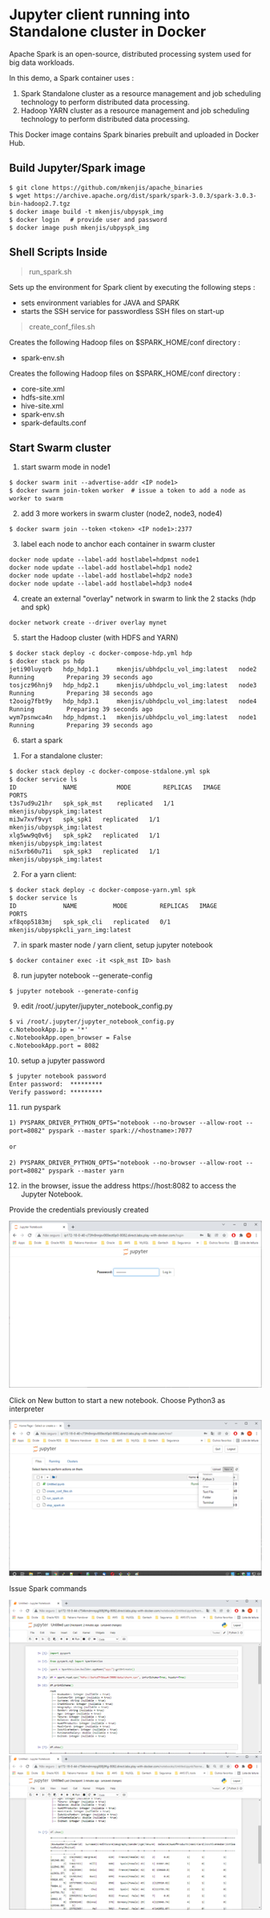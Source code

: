 # Jupyter client running into Standalone cluster in Docker

Apache Spark is an open-source, distributed processing system used for big data workloads.

In this demo, a Spark container uses :
1) Spark Standalone cluster as a resource management and job scheduling technology to perform distributed data processing.
2) Hadoop YARN cluster as a resource management and job scheduling technology to perform distributed data processing.

This Docker image contains Spark binaries prebuilt and uploaded in Docker Hub.

## Build Jupyter/Spark image
```shell
$ git clone https://github.com/mkenjis/apache_binaries
$ wget https://archive.apache.org/dist/spark/spark-3.0.3/spark-3.0.3-bin-hadoop2.7.tgz
$ docker image build -t mkenjis/ubpyspk_img
$ docker login   # provide user and password
$ docker image push mkenjis/ubpyspk_img
```

## Shell Scripts Inside 

> run_spark.sh

Sets up the environment for Spark client by executing the following steps :
- sets environment variables for JAVA and SPARK
- starts the SSH service for passwordless SSH files on start-up

> create_conf_files.sh

Creates the following Hadoop files on $SPARK_HOME/conf directory :
- spark-env.sh

Creates the following Hadoop files on $SPARK_HOME/conf directory :
- core-site.xml
- hdfs-site.xml
- hive-site.xml
- spark-env.sh
- spark-defaults.conf

## Start Swarm cluster

1. start swarm mode in node1
```shell
$ docker swarm init --advertise-addr <IP node1>
$ docker swarm join-token worker  # issue a token to add a node as worker to swarm
```

2. add 3 more workers in swarm cluster (node2, node3, node4)
```shell
$ docker swarm join --token <token> <IP node1>:2377
```

3. label each node to anchor each container in swarm cluster
```shell
docker node update --label-add hostlabel=hdpmst node1
docker node update --label-add hostlabel=hdp1 node2
docker node update --label-add hostlabel=hdp2 node3
docker node update --label-add hostlabel=hdp3 node4
```

4. create an external "overlay" network in swarm to link the 2 stacks (hdp and spk)
```shell
docker network create --driver overlay mynet
```

5. start the Hadoop cluster (with HDFS and YARN)
```shell
$ docker stack deploy -c docker-compose-hdp.yml hdp
$ docker stack ps hdp
jeti90luyqrb   hdp_hdp1.1     mkenjis/ubhdpclu_vol_img:latest   node2     Running         Preparing 39 seconds ago             
tosjcz96hnj9   hdp_hdp2.1     mkenjis/ubhdpclu_vol_img:latest   node3     Running         Preparing 38 seconds ago             
t2ooig7fbt9y   hdp_hdp3.1     mkenjis/ubhdpclu_vol_img:latest   node4     Running         Preparing 39 seconds ago             
wym7psnwca4n   hdp_hdpmst.1   mkenjis/ubhdpclu_vol_img:latest   node1     Running         Preparing 39 seconds ago
```

6. start a spark

1) For a standalone cluster:
```shell
$ docker stack deploy -c docker-compose-stdalone.yml spk
$ docker service ls
ID             NAME           MODE         REPLICAS   IMAGE                             PORTS
t3s7ud9u21hr   spk_spk_mst    replicated   1/1        mkenjis/ubpyspk_img:latest   
mi3w7xvf9vyt   spk_spk1   replicated   1/1        mkenjis/ubpyspk_img:latest   
xlg5ww9q0v6j   spk_spk2   replicated   1/1        mkenjis/ubpyspk_img:latest   
ni5xrb60u71i   spk_spk3   replicated   1/1        mkenjis/ubpyspk_img:latest
```

2) For a yarn client:
```shell
$ docker stack deploy -c docker-compose-yarn.yml spk
$ docker service ls
ID             NAME          MODE         REPLICAS   IMAGE                                 PORTS
xf8qop5183mj   spk_spk_cli   replicated   0/1        mkenjis/ubpyspkcli_yarn_img:latest
```

7. in spark master node / yarn client, setup jupyter notebook
```shell
$ docker container exec -it <spk_mst ID> bash
```

8. run jupyter notebook --generate-config
```shell
$ jupyter notebook --generate-config
```

9. edit /root/.jupyter/jupyter_notebook_config.py
```shell
$ vi /root/.jupyter/jupyter_notebook_config.py
c.NotebookApp.ip = '*'
c.NotebookApp.open_browser = False
c.NotebookApp.port = 8082
```

10. setup a jupyter password
```shell
$ jupyter notebook password
Enter password:  *********
Verify password: *********
```

11. run pyspark
```shell
1) PYSPARK_DRIVER_PYTHON_OPTS="notebook --no-browser --allow-root --port=8082" pyspark --master spark://<hostname>:7077

or

2) PYSPARK_DRIVER_PYTHON_OPTS="notebook --no-browser --allow-root --port=8082" pyspark --master yarn
```

12. in the browser, issue the address https://host:8082 to access the Jupyter Notebook.

Provide the credentials previously created

![JUPYTER home](docs/jupyter-login.png)

Click on New button to start a new notebook. Choose Python3 as interpreter

![JUPYTER home](docs/jupyter-python-notebook.png)

Issue Spark commands

![JUPYTER home](docs/jupyter-python-spark.png)
![JUPYTER home](docs/jupyter-python-spark_1.png)